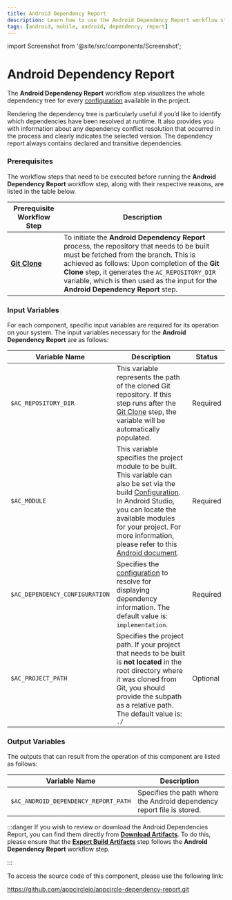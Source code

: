 ```yaml
---
title: Android Dependency Report
description: Learn how to use the Android Dependency Report workflow step in Appcircle
tags: [android, mobile, android, dependency, report]
---
```


import Screenshot from '@site/src/components/Screenshot';

# Android Dependency Report

The **Android Dependency Report** workflow step visualizes the whole dependency tree for every [configuration](https://docs.gradle.org/current/userguide/declaring_dependencies.html#sec:what-are-dependency-configurations) available in the project.

Rendering the dependency tree is particularly useful if you’d like to identify which dependencies have been resolved at runtime. It also provides you with information about any dependency conflict resolution that occurred in the process and clearly indicates the selected version. The dependency report always contains declared and transitive dependencies.

### Prerequisites

The workflow steps that need to be executed before running the **Android Dependency Report** workflow step, along with their respective reasons, are listed in the table below.

| Prerequisite Workflow Step                                                            | Description                                                                                                                                                                                                                                                                                                                      |
| ------------------------------------------------------------------------------------- | -------------------------------------------------------------------------------------------------------------------------------------------------------------------------------------------------------------------------------------------------------------------------------------------------------------------------------- |
| [**Git Clone**](https://docs.appcircle.io/workflows/common-workflow-steps/#git-clone) | To initiate the **Android Dependency Report** process, the repository that needs to be built must be fetched from the branch. This is achieved as follows: Upon completion of the **Git Clone** step, it generates the `AC_REPOSITORY_DIR` variable, which is then used as the input for the **Android Dependency Report** step. |

<Screenshot url='https://cdn.appcircle.io/docs/assets/android-workflow-components-android-dependency-report_1.png'/>

### Input Variables

For each component, specific input variables are required for its operation on your system. The input variables necessary for the **Android Dependency Report** are as follows:

<Screenshot url='https://cdn.appcircle.io/docs/assets/android-workflow-components-android-dependency-report_2.png' alt="image2" />

| Variable Name                  | Description                                                                                                                                                                                                                                                                                                                                                                                                            | Status   |
| ------------------------------ | ---------------------------------------------------------------------------------------------------------------------------------------------------------------------------------------------------------------------------------------------------------------------------------------------------------------------------------------------------------------------------------------------------------------------- | -------- |
| `$AC_REPOSITORY_DIR`           | This variable represents the path of the cloned Git repository. If this step runs after the [Git Clone](https://docs.appcircle.io/workflows/common-workflow-steps/#git-clone) step, the variable will be automatically populated.                                                                                                                                                                                      | Required |
| `$AC_MODULE`                   | This variable specifies the project module to be built. This variable can also be set via the build [Configuration](https://docs.appcircle.io/build/build-process-management/build-profile-configuration/). In Android Studio, you can locate the available modules for your project. For more information, please refer to this [Android document](https://developer.android.com/studio/projects#ApplicationModules). | Required |
| `$AC_DEPENDENCY_CONFIGURATION` | Specifies the [configuration](https://docs.gradle.org/current/userguide/declaring_dependencies.html#sec:what-are-dependency-configurations) to resolve for displaying dependency information. The default value is: `implementation`.                                                                                                                                                                                  | Required |
| `$AC_PROJECT_PATH`             | Specifies the project path. If your project that needs to be built is **not located** in the root directory where it was cloned from Git, you should provide the subpath as a relative path. The default value is: `./`                                                                                                                                                                                                | Optional |

### Output Variables

The outputs that can result from the operation of this component are listed as follows:

| Variable Name                        | Description                                                            |
| ------------------------------------ | ---------------------------------------------------------------------- |
| `$AC_ANDROID_DEPENDENCY_REPORT_PATH` | Specifies the path where the Android dependency report file is stored. |

:::danger
If you wish to review or download the Android Dependencies Report, you can find them directly from [**Download Artifacts**](https://docs.appcircle.io/workflows/common-workflow-steps/export-build-artifacts/#download-exported-artifacts). To do this, please ensure that the [**Export Build Artifacts**](https://docs.appcircle.io/workflows/common-workflow-steps#export-build-artifacts) step follows the **Android Dependency Report** workflow step.

<Screenshot url='https://cdn.appcircle.io/docs/assets/android-workflow-components-android-dependency-report_3.png'/>
:::

To access the source code of this component, please use the following link:

https://github.com/appcircleio/appcircle-dependency-report.git
